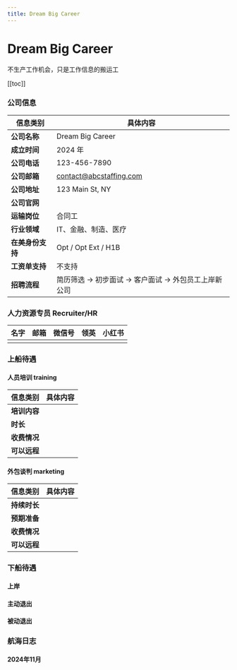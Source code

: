```yaml
---
title: Dream Big Career
---
```

# Dream Big Career

不生产工作机会，只是工作信息的搬运工

[[toc]]



### 公司信息
| 信息类别     | 具体内容                           |
|----------|--------------------------------|
| **公司名称** | Dream Big Career               |
| **成立时间** | 2024 年                         |
| **公司电话** | 123-456-7890                   |
| **公司邮箱** | contact@abcstaffing.com        |
| **公司地址** | 123 Main St, NY                |
| **公司官网** |                                |
| **运输岗位** | 合同工                            |
| **行业领域** | IT、金融、制造、医疗                    |
| **在美身份支持** | Opt / Opt Ext / H1B            |
| **工资单支持** | 不支持                            |
| **招聘流程** | 简历筛选 → 初步面试 → 客户面试 → 外包员工上岸新公司 |

### 人力资源专员 Recruiter/HR


| **名字** | **邮箱** | **微信号** | **领英** | **小红书** |
|--------|--------|---------|--------|---------|
|        |        |         |        |         |

### 上船待遇

#### 人员培训 training

| 信息类别     | 具体内容 |
|----------|------|
| **培训内容** |      |
| **时长**   |      |
| **收费情况** |      |
| **可以远程** |      |

#### 外包谈判 marketing


| 信息类别     | 具体内容 |
|----------|------|
| **持续时长** |      |
| **预期准备** |      |
| **收费情况** |      |
| **可以远程** |      |

### 下船待遇

#### 上岸

#### 主动退出

#### 被动退出

### 航海日志

#### 2024年11月
